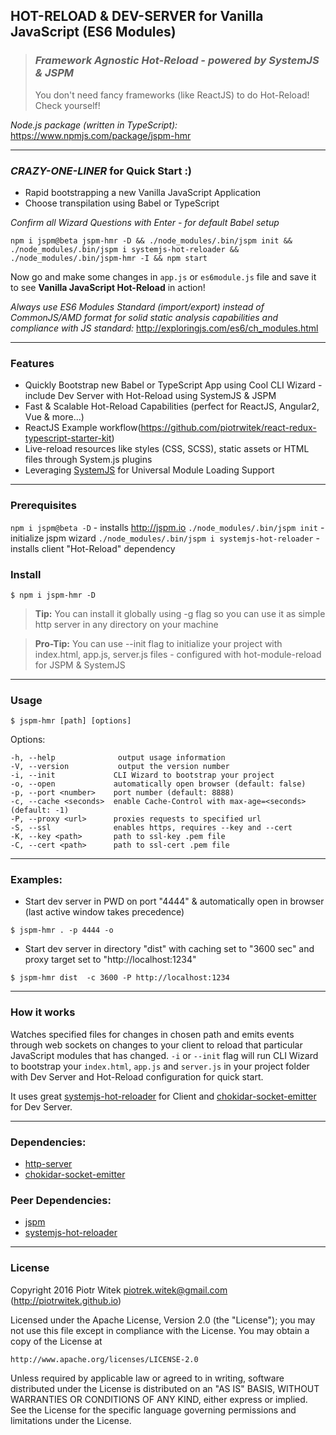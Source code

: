## HOT-RELOAD & DEV-SERVER for Vanilla JavaScript (ES6 Modules)
> ### _Framework Agnostic Hot-Reload - powered by SystemJS & JSPM_
> You don't need fancy frameworks (like ReactJS) to do Hot-Reload! Check yourself!

_Node.js package (written in TypeScript):_ https://www.npmjs.com/package/jspm-hmr

---

### _CRAZY-ONE-LINER_ for Quick Start :)
- Rapid bootstrapping a new Vanilla JavaScript Application
- Choose transpilation using Babel or TypeScript

_Confirm all Wizard Questions with Enter - for default Babel setup_

```
npm i jspm@beta jspm-hmr -D && ./node_modules/.bin/jspm init && ./node_modules/.bin/jspm i systemjs-hot-reloader && ./node_modules/.bin/jspm-hmr -I && npm start
```

Now go and make some changes in `app.js` or `es6module.js` file and save it to see __Vanilla JavaScript Hot-Reload__ in action!

_Always use ES6 Modules Standard (import/export) instead of CommonJS/AMD format for solid static analysis capabilities and compliance with JS standard:_ http://exploringjs.com/es6/ch_modules.html

---

### Features
- Quickly Bootstrap new Babel or TypeScript App using Cool CLI Wizard - include Dev Server with Hot-Reload using SystemJS & JSPM
- Fast & Scalable Hot-Reload Capabilities (perfect for ReactJS, Angular2, Vue & more...)
- ReactJS Example workflow(https://github.com/piotrwitek/react-redux-typescript-starter-kit)
- Live-reload resources like styles (CSS, SCSS), static assets or HTML files through System.js plugins
- Leveraging [SystemJS](https://github.com/systemjs/systemjs) for Universal Module Loading Support

---

### Prerequisites

`npm i jspm@beta -D` - installs http://jspm.io
`./node_modules/.bin/jspm init` - initialize jspm wizard
`./node_modules/.bin/jspm i systemjs-hot-reloader` - installs client "Hot-Reload" dependency

### Install

```
$ npm i jspm-hmr -D
```

> __Tip:__ You can install it globally using -g flag so you can use it as simple http server in any directory on your machine

> __Pro-Tip:__ You can use --init flag to initialize your project with index.html, app.js, server.js files - configured with hot-module-reload for JSPM & SystemJS

---

### Usage
```
$ jspm-hmr [path] [options]
```
 Options:

    -h, --help              output usage information
    -V, --version           output the version number
    -i, --init             CLI Wizard to bootstrap your project
    -o, --open             automatically open browser (default: false)
    -p, --port <number>    port number (default: 8888)
    -c, --cache <seconds>  enable Cache-Control with max-age=<seconds> (default: -1)
    -P, --proxy <url>      proxies requests to specified url    
    -S, --ssl              enables https, requires --key and --cert
    -K, --key <path>       path to ssl-key .pem file
    -C, --cert <path>      path to ssl-cert .pem file
---

### Examples:

- Start dev server in PWD  on port "4444" & automatically open in browser (last active window takes precedence)
```
$ jspm-hmr . -p 4444 -o
```

- Start dev server in directory "dist"  with caching set to "3600 sec" and proxy target set to "http://localhost:1234"
```
$ jspm-hmr dist  -c 3600 -P http://localhost:1234
```

---

### How it works
Watches specified files for changes in chosen path and emits events through web sockets on changes to your client to reload that particular JavaScript modules that has changed.
`-i` or `--init` flag will run CLI Wizard to bootstrap your `index.html`, `app.js` and `server.js` in your project folder with Dev Server and Hot-Reload configuration for quick start.

It uses great [systemjs-hot-reloader](https://github.com/capaj/systemjs-hot-reloader) for Client and [chokidar-socket-emitter](https://github.com/capaj/chokidar-socket-emitter) for Dev Server.

---

### Dependencies:
- [http-server](https://github.com/indexzero/http-server)
- [chokidar-socket-emitter](https://github.com/capaj/chokidar-socket-emitter)

### Peer Dependencies:
- [jspm](https://github.com/jspm/jspm-cli)
- [systemjs-hot-reloader](https://github.com/capaj/systemjs-hot-reloader)

---

### License

Copyright 2016 Piotr Witek <piotrek.witek@gmail.com> (http://piotrwitek.github.io)

Licensed under the Apache License, Version 2.0 (the "License");
you may not use this file except in compliance with the License.
You may obtain a copy of the License at

    http://www.apache.org/licenses/LICENSE-2.0

Unless required by applicable law or agreed to in writing, software
distributed under the License is distributed on an "AS IS" BASIS,
WITHOUT WARRANTIES OR CONDITIONS OF ANY KIND, either express or implied.
See the License for the specific language governing permissions and
limitations under the License.
